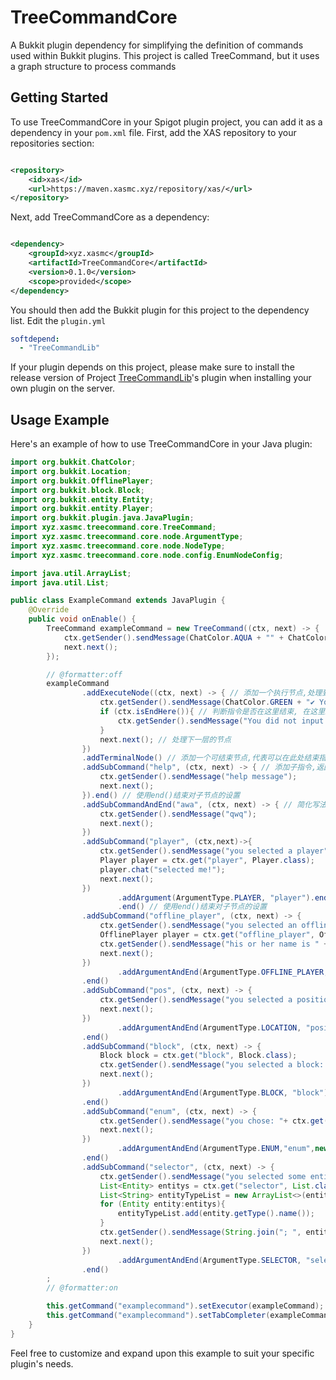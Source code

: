 # TreeCommandCore

A Bukkit plugin dependency for simplifying the definition of commands used within Bukkit plugins. This project is called
TreeCommand, but it uses a graph structure to process commands

## Getting Started

To use TreeCommandCore in your Spigot plugin project, you can add it as a dependency in your `pom.xml` file. First, add
the XAS repository to your repositories section:

```xml

<repository>
    <id>xas</id>
    <url>https://maven.xasmc.xyz/repository/xas/</url>
</repository>
```

Next, add TreeCommandCore as a dependency:

```xml

<dependency>
    <groupId>xyz.xasmc</groupId>
    <artifactId>TreeCommandCore</artifactId>
    <version>0.1.0</version>
    <scope>provided</scope>
</dependency>
```

You should then add the Bukkit plugin for this project to the dependency list. Edit the `plugin.yml`

```yaml
softdepend:
  - "TreeCommandLib"
```

If your plugin depends on this project, please make sure to install the release version of
Project [TreeCommandLib](https://github.com/XAS-Dev/TreeCommandLib)'s plugin when installing your own plugin on the
server.

## Usage Example

Here's an example of how to use TreeCommandCore in your Java plugin:

```java
import org.bukkit.ChatColor;
import org.bukkit.Location;
import org.bukkit.OfflinePlayer;
import org.bukkit.block.Block;
import org.bukkit.entity.Entity;
import org.bukkit.entity.Player;
import org.bukkit.plugin.java.JavaPlugin;
import xyz.xasmc.treecommand.core.TreeCommand;
import xyz.xasmc.treecommand.core.node.ArgumentType;
import xyz.xasmc.treecommand.core.node.NodeType;
import xyz.xasmc.treecommand.core.node.config.EnumNodeConfig;

import java.util.ArrayList;
import java.util.List;

public class ExampleCommand extends JavaPlugin {
    @Override
    public void onEnable() {
        TreeCommand exampleCommand = new TreeCommand((ctx, next) -> {
            ctx.getSender().sendMessage(ChatColor.AQUA + "" + ChatColor.BOLD + "===== exampleCommand =====");
            next.next();
        });

        // @formatter:off
        exampleCommand
                .addExecuteNode((ctx, next) -> { // 添加一个执行节点,处理到该节点时执行对应方法
                    ctx.getSender().sendMessage(ChatColor.GREEN + "✔ You successfully executed this command");
                    if (ctx.isEndHere()){ // 判断指令是否在这里结束, 在这里结束即为没有输入任何子指令
                        ctx.getSender().sendMessage("You did not input any sub commands");
                    }
                    next.next(); // 处理下一层的节点
                })
                .addTerminalNode() // 添加一个可结束节点,代表可以在此处结束指令
                .addSubCommand("help", (ctx, next) -> { // 添加子指令,返回新建的子指令节点
                    ctx.getSender().sendMessage("help message");
                    next.next();
                }).end() // 使用end()结束对子节点的设置
                .addSubCommandAndEnd("awa", (ctx, next) -> { // 简化写法,添加子指令节点,直接结束对子指令节点设置
                    ctx.getSender().sendMessage("qwq");
                    next.next();
                })
                .addSubCommand("player", (ctx,next)->{
                    ctx.getSender().sendMessage("you selected a player");
                    Player player = ctx.get("player", Player.class);
                    player.chat("selected me!");
                    next.next();
                })
                        .addArgument(ArgumentType.PLAYER, "player").end() // 为子指令节点添加参数节点;使用end()结束对参数节点的设置
                        .end() // 使用end()结束对子节点的设置
                .addSubCommand("offline_player", (ctx, next) -> {
                    ctx.getSender().sendMessage("you selected an offline player");
                    OfflinePlayer player = ctx.get("offline_player", OfflinePlayer.class);
                    ctx.getSender().sendMessage("his or her name is " + player.getName() + " and UUID is " + player.getUniqueId());
                    next.next();
                })
                        .addArgumentAndEnd(ArgumentType.OFFLINE_PLAYER, "offline_player") // 简化写法,为子指令节点添加参数节点，直接结束对参数节点的设置
                .end()
                .addSubCommand("pos", (ctx, next) -> {
                    ctx.getSender().sendMessage("you selected a position: " + ctx.get("position", Location.class).toString());
                    next.next();
                })
                        .addArgumentAndEnd(ArgumentType.LOCATION, "position")
                .end()
                .addSubCommand("block", (ctx, next) -> {
                    Block block = ctx.get("block", Block.class);
                    ctx.getSender().sendMessage("you selected a block: " + String.format("(%d, %d, %d) %s", block.getX(), block.getY(), block.getZ(), block.getType()));
                    next.next();
                })
                        .addArgumentAndEnd(ArgumentType.BLOCK, "block")
                .end()
                .addSubCommand("enum", (ctx, next) -> {
                    ctx.getSender().sendMessage("you chose: "+ ctx.get("enum", String.class));
                    next.next();
                })
                        .addArgumentAndEnd(ArgumentType.ENUM,"enum",new EnumNodeConfig(new String[]{"a", "b", "c"}))
                .end()
                .addSubCommand("selector", (ctx, next) -> {
                    ctx.getSender().sendMessage("you selected some entities:");
                    List<Entity> entitys = ctx.get("selector", List.class);
                    List<String> entityTypeList = new ArrayList<>(entitys.size());
                    for (Entity entity:entitys){
                        entityTypeList.add(entity.getType().name());
                    }
                    ctx.getSender().sendMessage(String.join("; ", entityTypeList));
                    next.next();
                })
                        .addArgumentAndEnd(ArgumentType.SELECTOR, "selector")
                .end()
        ;
        // @formatter:on

        this.getCommand("examplecommand").setExecutor(exampleCommand);
        this.getCommand("examplecommand").setTabCompleter(exampleCommand);
    }
}
```

Feel free to customize and expand upon this example to suit your specific plugin's needs.
